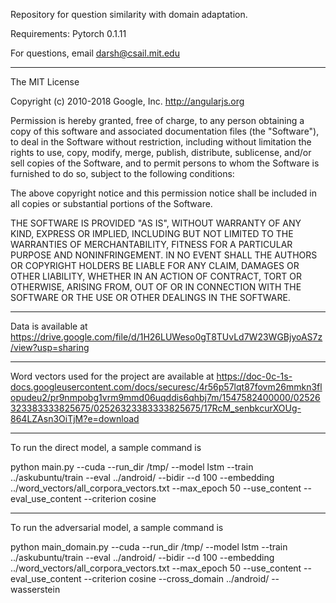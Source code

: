 Repository for question similarity with domain adaptation.

Requirements: Pytorch 0.1.11

For questions, email darsh@csail.mit.edu

-----------------------------------------------------------------------------
The MIT License

Copyright (c) 2010-2018 Google, Inc. http://angularjs.org

Permission is hereby granted, free of charge, to any person obtaining a copy
of this software and associated documentation files (the "Software"), to deal
in the Software without restriction, including without limitation the rights
to use, copy, modify, merge, publish, distribute, sublicense, and/or sell
copies of the Software, and to permit persons to whom the Software is
furnished to do so, subject to the following conditions:

The above copyright notice and this permission notice shall be included in
all copies or substantial portions of the Software.

THE SOFTWARE IS PROVIDED "AS IS", WITHOUT WARRANTY OF ANY KIND, EXPRESS OR
IMPLIED, INCLUDING BUT NOT LIMITED TO THE WARRANTIES OF MERCHANTABILITY,
FITNESS FOR A PARTICULAR PURPOSE AND NONINFRINGEMENT. IN NO EVENT SHALL THE
AUTHORS OR COPYRIGHT HOLDERS BE LIABLE FOR ANY CLAIM, DAMAGES OR OTHER
LIABILITY, WHETHER IN AN ACTION OF CONTRACT, TORT OR OTHERWISE, ARISING FROM,
OUT OF OR IN CONNECTION WITH THE SOFTWARE OR THE USE OR OTHER DEALINGS IN
THE SOFTWARE.

------------------------------------------------------------------------------


Data is available at https://drive.google.com/file/d/1H26LUWeso0gT8TUvLd7W23WGBjyoAS7z/view?usp=sharing

------------------------------------------------------------------------------

Word vectors used for the project are available at https://doc-0c-1s-docs.googleusercontent.com/docs/securesc/4r56p57lqt87fovm26mmkn3flopudeu2/pr9nmpobg1vrm9mmd06uqddis6qhbj7m/1547582400000/02526323383333825675/02526323383333825675/17RcM_senbkcurXOUg-864LZAsn3OiTjM?e=download

------------------------------------------------------------------------------


To run the direct model, a sample command is 

python main.py --cuda --run_dir /tmp/ --model lstm --train ../askubuntu/train --eval ../android/ --bidir --d 100 --embedding ../word_vectors/all_corpora_vectors.txt --max_epoch 50 --use_content --eval_use_content --criterion cosine

-------------------------------------------------------------------------------

To run the adversarial model, a sample command is 

python main_domain.py --cuda --run_dir /tmp/ --model lstm --train ../askubuntu/train --eval ../android/ --bidir --d 100 --embedding ../word_vectors/all_corpora_vectors.txt --max_epoch 50 --use_content --eval_use_content --criterion cosine --cross_domain ../android/ --wasserstein
